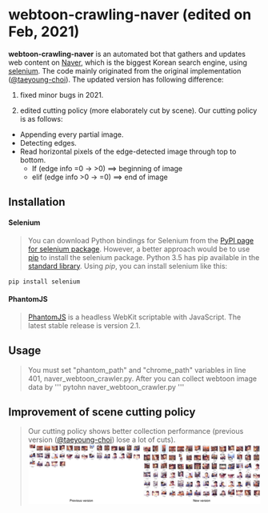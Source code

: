# webtoon-crawling-naver (edited on Feb, 2021)

  **webtoon-crawling-naver** is an automated bot that gathers and updates web content on [Naver](http://www.naver.com/), which is the biggest Korean search engine, using [selenium](http://selenium-python.readthedocs.io/). The code mainly originated from the original implementation ([@taeyoung-choi](https://www.github.com/taeyoung-choi/naver-crawler)).
   The updated version has following difference:
   
1. fixed minor bugs in 2021.

2. edited cutting policy (more elaborately cut by scene).
 Our cutting policy is as follows:
 * Appending every partial image.
 * Detecting edges.
 * Read horizontal pixels of the edge-detected image through top to bottom.
   * If (edge info =0 -> >0) ==> beginning of image
   * elif (edge info >0 -> =0) ==> end of image
 
## Installation

#### Selenium
>You can download Python bindings for Selenium from the [PyPI page for selenium package](https://pypi.python.org/pypi/selenium). However, a better approach would be to use [pip](https://pip.pypa.io/en/latest/installing/) to install the selenium package. Python 3.5 has pip available in the [standard library](https://docs.python.org/3.5/installing/index.html). Using *pip*, you can install selenium like this:
```
pip install selenium
```

#### PhantomJS
>[PhantomJS](http://phantomjs.org/download.html) is a headless WebKit scriptable with JavaScript. The latest stable release is version 2.1.


## Usage
>You must set "phantom_path" and "chrome_path" variables in line 401, naver_webtoon_crawler.py. After you can collect webtoon image data by
'''
pytohn naver_webtoon_crawler.py
'''


## Improvement of scene cutting policy
> Our cutting policy shows better collection performance (previous version ([@taeyoung-choi](https://www.github.com/taeyoung-choi/naver-crawler)) lose a lot of cuts).
![image](https://github.com/ckdghk77/naver-crawler/blob/master/fig/edited_cutting_policy.png)
